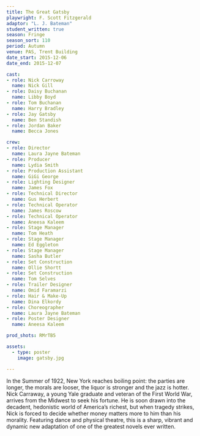 ```yaml
---
title: The Great Gatsby
playwright: F. Scott Fitzgerald
adaptor: "L. J. Bateman"
student_written: true
season: Fringe
season_sort: 110
period: Autumn
venue: PAS, Trent Building
date_start: 2015-12-06
date_end: 2015-12-07

cast:
- role: Nick Carroway
  name: Nick Gill
- role: Daisy Buchanan
  name: Libby Boyd
- role: Tom Buchanan
  name: Harry Bradley
- role: Jay Gatsby
  name: Ben Standish
- role: Jordan Baker
  name: Becca Jones

crew:
- role: Director
  name: Laura Jayne Bateman
- role: Producer
  name: Lydia Smith
- role: Production Assistant
  name: GiGi George
- role: Lighting Designer
  name: James Fox
- role: Technical Director
  name: Gus Herbert
- role: Technical Operator
  name: James Roscow
- role: Technical Operator
  name: Aneesa Kaleem
- role: Stage Manager
  name: Tom Heath
- role: Stage Manager
  name: Ed Eggleton
- role: Stage Manager
  name: Sasha Butler
- role: Set Construction
  name: Ollie Shortt
- role: Set Construction
  name: Tom Selves
- role: Trailer Designer
  name: Omid Faramarzi
- role: Hair & Make-Up
  name: Dina Elkordy
- role: Choreographer
  name: Laura Jayne Bateman
- role: Poster Designer
  name: Aneesa Kaleem

prod_shots: RMrTB5

assets:
  - type: poster
    image: gatsby.jpg

---
```


In the Summer of 1922, New York reaches boiling point: the parties are longer, the morals are looser, the liquor is stronger and the jazz is hotter. Nick Carraway, a young Yale graduate and veteran of the First World War, arrives from the Midwest to seek his fortune. He is soon drawn into the decadent, hedonistic world of America’s richest, but when tragedy strikes, Nick is forced to decide whether money matters more to him than his morality. Featuring dance and physical theatre, this is a sharp, vibrant and dynamic new adaptation of one of the greatest novels ever written.

